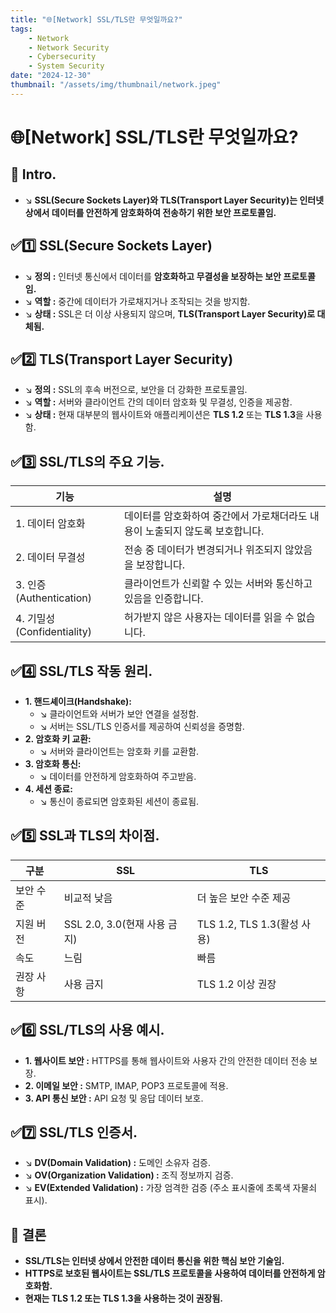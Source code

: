 ```yaml
---
title: "🌐[Network] SSL/TLS란 무엇일까요?"
tags:
    - Network
    - Network Security
    - Cybersecurity
    - System Security
date: "2024-12-30"
thumbnail: "/assets/img/thumbnail/network.jpeg"
---
```


# 🌐[Network] SSL/TLS란 무엇일까요?
## 📌 Intro.
- ↘︎ **SSL(Secure Sockets Layer)와 TLS(Transport Layer Security)는 인터넷 상에서 데이터를 안전하게 암호화하여 전송하기 위한 보안 프로토콜임.**

## ✅1️⃣ SSL(Secure Sockets Layer)
- ↘︎ **정의 :** 인터넷 통신에서 데이터를 **암호화하고 무결성을 보장하는 보안 프로토콜임.**
- ↘︎ **역할 :** 중간에 데이터가 가로채지거나 조작되는 것을 방지함.
- ↘︎ **상태 :** SSL은 더 이상 사용되지 않으며, **TLS(Transport Layer Security)로 대체됨.**

## ✅2️⃣ TLS(Transport Layer Security)
- ↘︎ **정의 :** SSL의 후속 버전으로, 보안을 더 강화한 프로토콜임.
- ↘︎ **역할 :** 서버와 클라이언트 간의 데이터 암호화 및 무결성, 인증을 제공함.
- ↘︎ **상태 :** 현재 대부분의 웹사이트와 애플리케이션은 **TLS 1.2** 또는 **TLS 1.3**을 사용함.

## ✅3️⃣ SSL/TLS의 주요 기능.
 
|기능|설명|
| -------- | -------- |
|1. 데이터 암호화|데이터를 암호화하여 중간에서 가로채더라도 내용이 노출되지 않도록 보호합니다.|
|2. 데이터 무결성|전송 중 데이터가 변경되거나 위조되지 않았음을 보장합니다.|
|3. 인증(Authentication)|클라이언트가 신뢰할 수 있는 서버와 통신하고 있음을 인증합니다.|
|4. 기밀성(Confidentiality)|허가받지 않은 사용자는 데이터를 읽을 수 없습니다.|

## ✅4️⃣ SSL/TLS 작동 원리.
- **1. 핸드셰이크(Handshake):**
    - ↘︎ 클라이언트와 서버가 보안 연결을 설정함.
    - ↘︎ 서버는 SSL/TLS 인증서를 제공하여 신뢰성을 증명함.
- **2. 암호화 키 교환:**
    - ↘︎ 서버와 클라이언트는 암호화 키를 교환함.
- **3. 암호화 통신:**
    - ↘︎ 데이터를 안전하게 암호화하여 주고받음.
- **4. 세션 종료:**
    - ↘︎ 통신이 종료되면 암호화된 세션이 종료됨.

## ✅5️⃣ SSL과 TLS의 차이점.

|구분|SSL|TLS|
| -------- | -------- | -------- |
|보안 수준|비교적 낮음|더 높은 보안 수준 제공|
|지원 버전|SSL 2.0, 3.0(현재 사용 금지)|TLS 1.2, TLS 1.3(활성 사용)|
|속도|느림|빠름|
|권장 사항|사용 금지|TLS 1.2 이상 권장|

## ✅6️⃣ SSL/TLS의 사용 예시.
- **1. 웹사이트 보안 :** HTTPS를 통해 웹사이트와 사용자 간의 안전한 데이터 전송 보장.
- **2. 이메일 보안 :** SMTP, IMAP, POP3 프로토콜에 적용.
- **3. API 통신 보안 :** API 요청 및 응답 데이터 보호.

## ✅7️⃣ SSL/TLS 인증서.
- ↘︎ **DV(Domain Validation) :** 도메인 소유자 검증.
- ↘︎ **OV(Organization Validation) :** 조직 정보까지 검증.
- ↘︎ **EV(Extended Validation) :** 가장 엄격한 검증 (주소 표시줄에 초록색 자물쇠 표시).

## 🚀 결론
- **SSL/TLS는 인터넷 상에서 안전한 데이터 통신을 위한 핵심 보안 기술임.**
- **HTTPS로 보호된 웹사이트는 SSL/TLS 프로토콜을 사용하여 데이터를 안전하게 암호화함.**
- **현재는 TLS 1.2 또는 TLS 1.3을 사용하는 것이 권장됨.**
